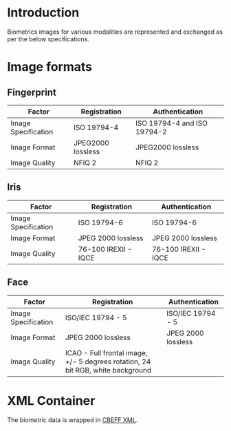 # Introduction

Biometrics images for various modalities are represented and exchanged as per the below specifications.

# Image formats
## Fingerprint 
Factor | Registration | Authentication
-------|--------------|---------------- 
Image Specification	| ISO 19794-4 | ISO 19794-4 and ISO 19794-2
Image Format | JPEG2000 lossless | JPEG2000 lossless
Image Quality |	NFIQ 2 | NFIQ 2

## Iris
Factor | Registration | Authentication
-------|--------------|---------------- 
Image Specification | ISO 19794-6 | ISO 19794-6
Image Format | JPEG 2000 lossless | JPEG 2000 lossless
Image Quality | 76-100 IREXII - IQCE | 76-100 IREXII - IQCE

## Face 
Factor | Registration | Authentication
-------|--------------|---------------- 
Image Specification | ISO/IEC 19794 - 5 | ISO/IEC 19794 - 5
Image Format | JPEG 2000 lossless | JPEG 2000 lossless
Image Quality | ICAO - Full frontal image, +/- 5 degrees rotation, 24 bit RGB, white background

# XML Container

The biometric data is wrapped in [CBEFF XML](CBEFF-XML.md).
